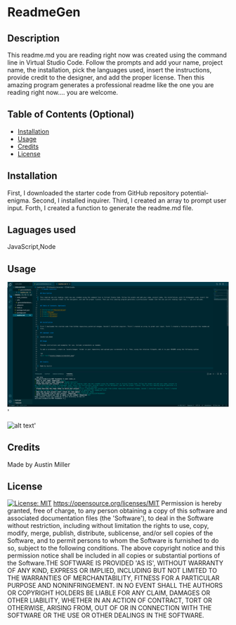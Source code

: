 
  # ReadmeGen

## Description 

This readme.md you are reading right now was created using the command line in Virtual Studio Code. Follow the prompts and add your name, project name, the installation, pick the languages used, insert the instructions, provide credit to the designer, and add the proper license. Then this amazing program generates a professional readme like the one you are reading right now.... you are welcome.


## Table of Contents (Optional)

* [Installation](#installation)
* [Usage](#usage)
* [Credits](#credits)
* [License](#license)


## Installation

First, I downloaded the starter code from GitHub repository potential-enigma. Second, I installed inquirer. Third, I created an array to prompt user input. Forth, I created a function to generate the readme.md file.

## Laguages used 

JavaScript,Node

## Usage 

![alt text](assets/ScreenShot.png)'

![alt text](assets/Readmegen.gif)'

## Credits

Made by Austin Miller


## License

[![License: MIT](https://img.shields.io/badge/License-MIT-yellow.svg)](https://opensource.org/licenses/MIT)
https://opensource.org/licenses/MIT
Permission is hereby granted, free of charge, to any person obtaining a copy of this software and associated documentation files (the 'Software'), to deal in the Software without restriction, including without limitation the rights to use, copy, modify, merge, publish, distribute, sublicense, and/or sell copies of the Software, and to permit persons to whom the Software is furnished to do so, subject to the following conditions. The above copyright notice and this permission notice shall be included in all copies or substantial portions of the Software.THE SOFTWARE IS PROVIDED 'AS IS', WITHOUT WARRANTY OF ANY KIND, EXPRESS OR IMPLIED, INCLUDING BUT NOT LIMITED TO THE WARRANTIES OF MERCHANTABILITY, FITNESS FOR A PARTICULAR PURPOSE AND NONINFRINGEMENT. IN NO EVENT SHALL THE AUTHORS OR COPYRIGHT HOLDERS BE LIABLE FOR ANY CLAIM, DAMAGES OR OTHER LIABILITY, WHETHER IN AN ACTION OF CONTRACT, TORT OR OTHERWISE, ARISING FROM, OUT OF OR IN CONNECTION WITH THE SOFTWARE OR THE USE OR OTHER DEALINGS IN THE SOFTWARE.

